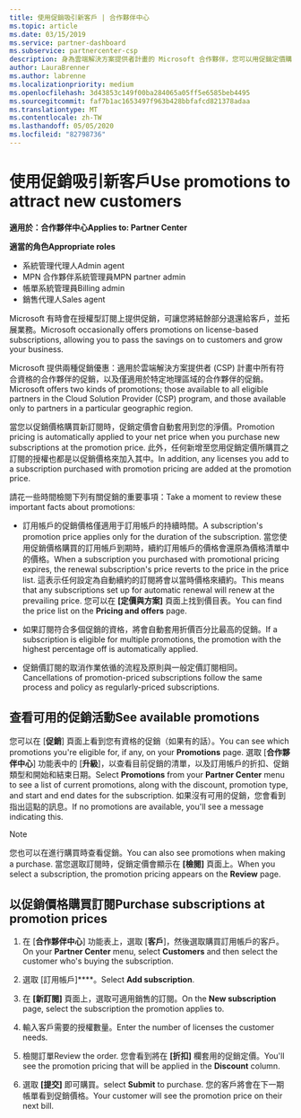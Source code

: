 ```yaml
---
title: 使用促銷吸引新客戶 | 合作夥伴中心
ms.topic: article
ms.date: 03/15/2019
ms.service: partner-dashboard
ms.subservice: partnercenter-csp
description: 身為雲端解決方案提供者計畫的 Microsoft 合作夥伴，您可以用促銷定價購買訂閱，再將省下的金額回饋給您的客戶。
author: LauraBrenner
ms.author: labrenne
ms.localizationpriority: medium
ms.openlocfilehash: 3d43853c149f00ba284065a05ff5e6585beb4495
ms.sourcegitcommit: faf7b1ac1653497f963b428bbfafcd821378adaa
ms.translationtype: MT
ms.contentlocale: zh-TW
ms.lasthandoff: 05/05/2020
ms.locfileid: "82798736"
---
```

# <a name="use-promotions-to-attract-new-customers"></a><span data-ttu-id="591db-103">使用促銷吸引新客戶</span><span class="sxs-lookup"><span data-stu-id="591db-103">Use promotions to attract new customers</span></span>  

<span data-ttu-id="591db-104">**適用於：合作夥伴中心**</span><span class="sxs-lookup"><span data-stu-id="591db-104">**Applies to: Partner Center**</span></span>

<span data-ttu-id="591db-105">**適當的角色**</span><span class="sxs-lookup"><span data-stu-id="591db-105">**Appropriate roles**</span></span>
-   <span data-ttu-id="591db-106">系統管理代理人</span><span class="sxs-lookup"><span data-stu-id="591db-106">Admin agent</span></span>
-   <span data-ttu-id="591db-107">MPN 合作夥伴系統管理員</span><span class="sxs-lookup"><span data-stu-id="591db-107">MPN partner admin</span></span>
-   <span data-ttu-id="591db-108">帳單系統管理員</span><span class="sxs-lookup"><span data-stu-id="591db-108">Billing admin</span></span>
-   <span data-ttu-id="591db-109">銷售代理人</span><span class="sxs-lookup"><span data-stu-id="591db-109">Sales agent</span></span>

<!--[FWLink: https://go.microsoft.com/fwlink/?linkid=852469]-->

<span data-ttu-id="591db-110">Microsoft 有時會在授權型訂閱上提供促銷，可讓您將結餘部分退還給客戶，並拓展業務。</span><span class="sxs-lookup"><span data-stu-id="591db-110">Microsoft occasionally offers promotions on license-based subscriptions, allowing you to pass the savings on to customers and grow your business.</span></span> 

<span data-ttu-id="591db-111">Microsoft 提供兩種促銷優惠：適用於雲端解決方案提供者 (CSP) 計畫中所有符合資格的合作夥伴的促銷，以及僅適用於特定地理區域的合作夥伴的促銷。</span><span class="sxs-lookup"><span data-stu-id="591db-111">Microsoft offers two kinds of promotions; those available to all eligible partners in the Cloud Solution Provider (CSP) program, and those available only to partners in a particular geographic region.</span></span>

<span data-ttu-id="591db-112">當您以促銷價格購買新訂閱時，促銷定價會自動套用到您的淨價。</span><span class="sxs-lookup"><span data-stu-id="591db-112">Promotion pricing is automatically applied to your net price when you purchase new subscriptions at the promotion price.</span></span> <span data-ttu-id="591db-113">此外，任何新增至您用促銷定價所購買之訂閱的授權也都是以促銷價格來加入其中。</span><span class="sxs-lookup"><span data-stu-id="591db-113">In addition, any licenses you add to a subscription purchased with promotion pricing are added at the promotion price.</span></span> 

<span data-ttu-id="591db-114">請花一些時間檢閱下列有關促銷的重要事項：</span><span class="sxs-lookup"><span data-stu-id="591db-114">Take a moment to review these important facts about promotions:</span></span>

-   <span data-ttu-id="591db-115">訂用帳戶的促銷價格僅適用于訂用帳戶的持續時間。</span><span class="sxs-lookup"><span data-stu-id="591db-115">A subscription's promotion price applies only for the duration of the subscription.</span></span> <span data-ttu-id="591db-116">當您使用促銷價格購買的訂用帳戶到期時，續約訂用帳戶的價格會還原為價格清單中的價格。</span><span class="sxs-lookup"><span data-stu-id="591db-116">When a subscription you purchased with promotional pricing expires, the renewal subscription's price reverts to the price in the price list.</span></span> <span data-ttu-id="591db-117">這表示任何設定為自動續約的訂閱將會以當時價格來續約。</span><span class="sxs-lookup"><span data-stu-id="591db-117">This means that any subscriptions set up for automatic renewal will renew at the prevailing price.</span></span> <span data-ttu-id="591db-118">您可以在 **\[定價與方案\]** 頁面上找到價目表。</span><span class="sxs-lookup"><span data-stu-id="591db-118">You can find the price list on the **Pricing and offers** page.</span></span> 

-   <span data-ttu-id="591db-119">如果訂閱符合多個促銷的資格，將會自動套用折價百分比最高的促銷。</span><span class="sxs-lookup"><span data-stu-id="591db-119">If a subscription is eligible for multiple promotions, the promotion with the highest percentage off is automatically applied.</span></span>

-   <span data-ttu-id="591db-120">促銷價訂閱的取消作業依循的流程及原則與一般定價訂閱相同。</span><span class="sxs-lookup"><span data-stu-id="591db-120">Cancellations of promotion-priced subscriptions follow the same process and policy as regularly-priced subscriptions.</span></span>

## <a name="see-available-promotions"></a><span data-ttu-id="591db-121">查看可用的促銷活動</span><span class="sxs-lookup"><span data-stu-id="591db-121">See available promotions</span></span>

<span data-ttu-id="591db-122">您可以在 [**促銷**] 頁面上看到您有資格的促銷（如果有的話）。</span><span class="sxs-lookup"><span data-stu-id="591db-122">You can see which promotions you're eligible for, if any, on your **Promotions** page.</span></span> <span data-ttu-id="591db-123">選取 [**合作夥伴中心**] 功能表中的 [**升級**]，以查看目前促銷的清單，以及訂用帳戶的折扣、促銷類型和開始和結束日期。</span><span class="sxs-lookup"><span data-stu-id="591db-123">Select **Promotions** from your **Partner Center** menu to see a list of current promotions, along with the discount, promotion type, and start and end dates for the subscription.</span></span> <span data-ttu-id="591db-124">如果沒有可用的促銷，您會看到指出這點的訊息。</span><span class="sxs-lookup"><span data-stu-id="591db-124">If no promotions are available, you'll see a message indicating this.</span></span> 

> [!NOTE]  
> <span data-ttu-id="591db-125">您也可以在進行購買時查看促銷。</span><span class="sxs-lookup"><span data-stu-id="591db-125">You can also see promotions when making a purchase.</span></span> <span data-ttu-id="591db-126">當您選取訂閱時，促銷定價會顯示在 **\[檢閱\]** 頁面上。</span><span class="sxs-lookup"><span data-stu-id="591db-126">When you select a subscription, the promotion pricing appears on the **Review** page.</span></span>

## <a name="purchase-subscriptions-at-promotion-prices"></a><span data-ttu-id="591db-127">以促銷價格購買訂閱</span><span class="sxs-lookup"><span data-stu-id="591db-127">Purchase subscriptions at promotion prices</span></span>

1. <span data-ttu-id="591db-128">在 [**合作夥伴中心**] 功能表上，選取 [**客戶**]，然後選取購買訂用帳戶的客戶。</span><span class="sxs-lookup"><span data-stu-id="591db-128">On your **Partner Center** menu, select **Customers** and then select the customer who's buying the subscription.</span></span> 

2. <span data-ttu-id="591db-129">選取 [訂用帳戶]\*\*\*\*。</span><span class="sxs-lookup"><span data-stu-id="591db-129">Select **Add subscription**.</span></span>

3. <span data-ttu-id="591db-130">在 **\[新訂閱\]** 頁面上，選取可適用銷售的訂閱。</span><span class="sxs-lookup"><span data-stu-id="591db-130">On the **New subscription** page, select the subscription the promotion applies to.</span></span>

4. <span data-ttu-id="591db-131">輸入客戶需要的授權數量。</span><span class="sxs-lookup"><span data-stu-id="591db-131">Enter the number of licenses the customer needs.</span></span> 

5. <span data-ttu-id="591db-132">檢閱訂單</span><span class="sxs-lookup"><span data-stu-id="591db-132">Review the order.</span></span> <span data-ttu-id="591db-133">您會看到將在 **\[折扣\]** 欄套用的促銷定價。</span><span class="sxs-lookup"><span data-stu-id="591db-133">You'll see the promotion pricing that will be applied in the **Discount** column.</span></span>  

6.  <span data-ttu-id="591db-134">選取 **\[提交\]** 即可購買。</span><span class="sxs-lookup"><span data-stu-id="591db-134">select **Submit** to purchase.</span></span> <span data-ttu-id="591db-135">您的客戶將會在下一期帳單看到促銷價格。</span><span class="sxs-lookup"><span data-stu-id="591db-135">Your customer will see the promotion price on their next bill.</span></span>  



